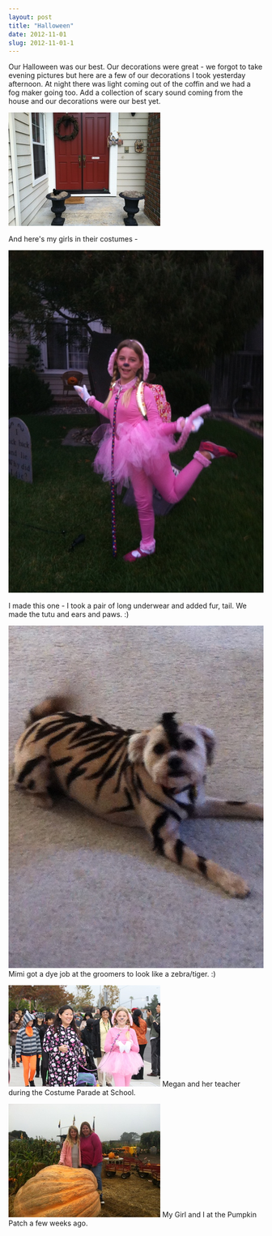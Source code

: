```yaml
---
layout: post
title: "Halloween"
date: 2012-11-01
slug: 2012-11-01-1
---
```


Our Halloween was our best.  Our decorations were great - we forgot to take evening pictures but here are a few of our decorations I took yesterday afternoon.   At night there was light coming out of the coffin and we had a fog maker going too.  Add a collection of scary sound coming from the house and our decorations were our best yet.

 ![](/images/assets/IMG_3636-thumb-300x224-246.jpg) 

And here&apos;s my girls in their costumes - 

 ![](/images/assets/IMG_3627-thumb-600x803-250.jpg) 

I made this one - I took a pair of long underwear and added fur, tail.  We made the tutu and ears and paws. :)

 ![](/images/assets/IMG_3575-thumb-600x803-253.jpg) 
Mimi got a dye job at the groomers to look like a zebra/tiger.  :)

 ![](/images/assets/IMG_0784-thumb-300x200-256.jpg) 
Megan and her teacher during the Costume Parade at School.

 ![](/images/assets/IMG_3528-thumb-300x224-259.jpg) 
My Girl and I at the Pumpkin Patch a few weeks ago.<br />
